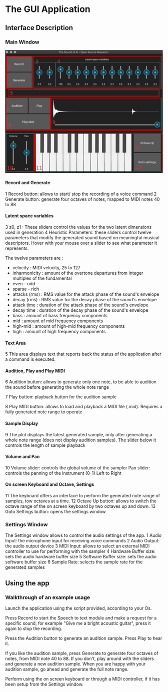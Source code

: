 # The GUI Application

## Interface Description

### Main Window

![Main WIndow](/Images/UI_manual.png "Main Window")

#### Record and Generate
1 Record button: allows to start/ stop the recording of a voice command
2 Generate button: generate four octaves of notes, mapped to MIDI notes 40 to 88

#### Latent space variables
3 z0, z1 : These sliders control the values for the two latent dimensions used in generation
4 Heuristic Parameters: these sliders control twelve parameters that modify the generated sound based on meaningful musical descriptors. Hover with your mouse over a slider to see what parameter it represents. 

The twelve parameters are :
- velocity : MIDI velocity, 25 to 127
- inharmonicity : amount of the overtone departures from integer multiples of the fundamental
- even - odd 
- sparse - rich
- attacks (rms) : RMS value for the attack phase of the sound's envelope
- decay (rms) : RMS value for the decay phase of the sound's envelope
- attack time : duration of the attack phase of the sound's envelope
- decay time : duration of the decay phase of the sound's envelope
- bass : amount of bass frequency components
- mid : amount of mid frequency components
- high-mid : amount of high-mid frequency components
- high : amount of high frequency components

#### Text Area
5 This area displays text that reports back the status of the application after a command is executed.

#### Audition, Play and Play MIDI
6 Audition button: allows to generate only one note, to be able to audition the sound before generating the whole note range

7 Play button: playback button for the audition sample

8 Play MIDI button: allows to load and playback a MIDI file (.mid). Requires a fully generated note range to operate

#### Sample Display
9 The plot displays the latest generated sample, only after generating a whole note range (does not display audition samples).
The slider below it controls the length of sample playback

#### Volume and Pan
10 Volume slider: controls the global volume of the sampler
   Pan slider: controls the panning of the instrument (0-1) Left to Right

#### On screen Keyboard and Octave, Settings
11 The keyboard offers an interface to perform the generated note range of samples, tow octaves at a time.
12 Octave Up button: allows to switch the octave range of the on screen keyboard by two octaves up and down.
13 Goto Settings button: opens the settings window

### Settings Window

The Settings window allows to control the audio settings of the app.
1 Audio Input: the microphone input for receiving voice commands
2 Audio Output: the audio output device
3 MIDI Input: allows to select an external MIDI controller to use for performing with the sampler
4 Hardware Buffer size: sets the audio hardware buffer size
5 Software Buffer size: sets the audio software buffer size
6 Sample Rate: selects the sample rate for the generated samples

## Using the app

### Walkthrough of an example usage
Launch the application using the script provided, according to your Os.

Press Record to start the Speech to text module and make a request for a specific sound, for example "Give me a bright acoustic guitar", press it again to stop the recording.

Press the Audition button to generate an audition sample. Press Play to hear it.

If you like the audition sample, press Generate to generate four octaves of notes, from MIDI note 40 to 88. If you don't, play around with the sliders and generate a new audition sample. When you are happy with your audition sample, go ahead and generate the full note range.

Perform using the on screen keyboard or through a MIDI controller, if it has been setup from the Settings window.

